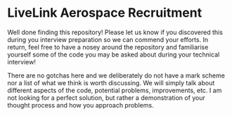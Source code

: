 # LiveLink Aerospace Recruitment

Well done finding this repository!  Please let us know if you discovered this during you interview preparation so we can commend your efforts.  In return, feel free to have a nosey around the repository and familiarise yourself some of the code you may be asked about during your technical interview!

There are no gotchas here and we deliberately do not have a mark scheme nor a list of what we think is worth discussing.  We will simply talk about different aspects of the code, potential problems, improvements, etc.  I am not looking for a perfect solution, but rather a demonstration of your thought process and how you approach problems.
